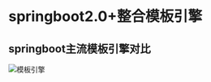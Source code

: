 # springboot2.0+整合模板引擎
## springboot主流模板引擎对比
![模板引擎](https://github.com/Panghu98/template_engine/blob/master/src/main/resources/picture/模板引擎.png)
